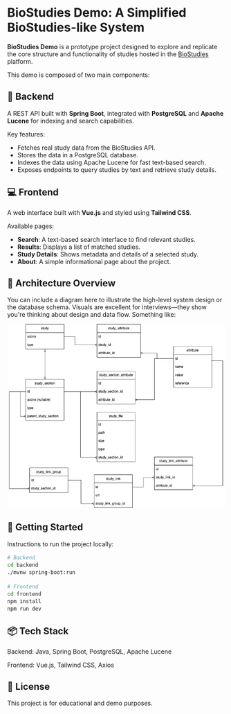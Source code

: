 # BioStudies Demo: A Simplified BioStudies-like System

**BioStudies Demo** is a prototype project designed to explore and replicate the core structure and functionality of studies hosted in the [BioStudies](https://www.ebi.ac.uk/biostudies/) platform.

This demo is composed of two main components:

## 🔧 Backend
A REST API built with **Spring Boot**, integrated with **PostgreSQL** and **Apache Lucene** for indexing and search capabilities.

Key features:
- Fetches real study data from the BioStudies API.
- Stores the data in a PostgreSQL database.
- Indexes the data using Apache Lucene for fast text-based search.
- Exposes endpoints to query studies by text and retrieve study details.

## 💻 Frontend
A web interface built with **Vue.js** and styled using **Tailwind CSS**.

Available pages:
- **Search**: A text-based search interface to find relevant studies.
- **Results**: Displays a list of matched studies.
- **Study Details**: Shows metadata and details of a selected study.
- **About**: A simple informational page about the project.

## 🧩 Architecture Overview
You can include a diagram here to illustrate the high-level system design or the database schema. Visuals are excellent for interviews—they show you're thinking about design and data flow. Something like:

![Database Schema](./docs/db-schema.png)

## 🚀 Getting Started
Instructions to run the project locally:

```bash
# Backend
cd backend
./mvnw spring-boot:run

# Frontend
cd frontend
npm install
npm run dev
```

## 📦 Tech Stack
Backend: Java, Spring Boot, PostgreSQL, Apache Lucene

Frontend: Vue.js, Tailwind CSS, Axios

## 📝 License
This project is for educational and demo purposes.